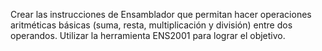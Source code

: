 Crear las instrucciones de Ensamblador que permitan hacer operaciones aritméticas básicas (suma, resta, multiplicación y división) entre dos operandos.  Utilizar la herramienta ENS2001 para lograr el objetivo.
